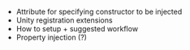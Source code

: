 - Attribute for specifying constructor to be injected
- Unity registration extensions
- How to setup + suggested workflow
- Property injection (?)